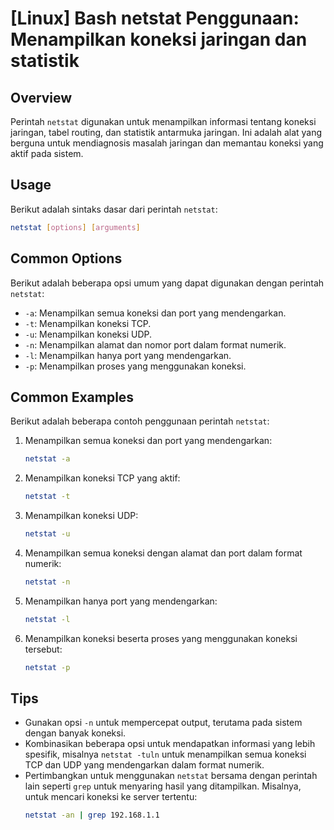# [Linux] Bash netstat Penggunaan: Menampilkan koneksi jaringan dan statistik

## Overview
Perintah `netstat` digunakan untuk menampilkan informasi tentang koneksi jaringan, tabel routing, dan statistik antarmuka jaringan. Ini adalah alat yang berguna untuk mendiagnosis masalah jaringan dan memantau koneksi yang aktif pada sistem.

## Usage
Berikut adalah sintaks dasar dari perintah `netstat`:

```bash
netstat [options] [arguments]
```

## Common Options
Berikut adalah beberapa opsi umum yang dapat digunakan dengan perintah `netstat`:

- `-a`: Menampilkan semua koneksi dan port yang mendengarkan.
- `-t`: Menampilkan koneksi TCP.
- `-u`: Menampilkan koneksi UDP.
- `-n`: Menampilkan alamat dan nomor port dalam format numerik.
- `-l`: Menampilkan hanya port yang mendengarkan.
- `-p`: Menampilkan proses yang menggunakan koneksi.

## Common Examples
Berikut adalah beberapa contoh penggunaan perintah `netstat`:

1. Menampilkan semua koneksi dan port yang mendengarkan:
   ```bash
   netstat -a
   ```

2. Menampilkan koneksi TCP yang aktif:
   ```bash
   netstat -t
   ```

3. Menampilkan koneksi UDP:
   ```bash
   netstat -u
   ```

4. Menampilkan semua koneksi dengan alamat dan port dalam format numerik:
   ```bash
   netstat -n
   ```

5. Menampilkan hanya port yang mendengarkan:
   ```bash
   netstat -l
   ```

6. Menampilkan koneksi beserta proses yang menggunakan koneksi tersebut:
   ```bash
   netstat -p
   ```

## Tips
- Gunakan opsi `-n` untuk mempercepat output, terutama pada sistem dengan banyak koneksi.
- Kombinasikan beberapa opsi untuk mendapatkan informasi yang lebih spesifik, misalnya `netstat -tuln` untuk menampilkan semua koneksi TCP dan UDP yang mendengarkan dalam format numerik.
- Pertimbangkan untuk menggunakan `netstat` bersama dengan perintah lain seperti `grep` untuk menyaring hasil yang ditampilkan. Misalnya, untuk mencari koneksi ke server tertentu:
  ```bash
  netstat -an | grep 192.168.1.1
  ```